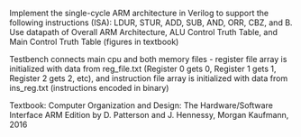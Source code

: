 Implement the single-cycle ARM architecture in Verilog to support the following instructions (ISA): LDUR, STUR, ADD, SUB, AND, ORR, CBZ, and B.
Use datapath of Overall ARM Architecture, ALU Control Truth Table, and Main Control Truth Table (figures in textbook)

Testbench connects main cpu and both memory files - register file array is initialized with data from reg_file.txt (Register 0 gets 0, Register 1 gets 1, Register 2 gets 2, etc), and instruction file array is initialized with data from ins_reg.txt (instructions encoded in binary)

Textbook: Computer Organization and Design: The Hardware/Software Interface ARM Edition by D. Patterson and J. Hennessy, Morgan Kaufmann, 2016
